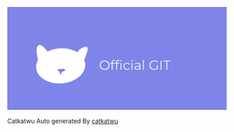 ![](https://github.com/catkatwu/.github/blob/default/profile/catkatwubanner.png)

Catkatwu
Auto generated By <a href="https:/catkatwu.github.io">catkatwu</a>
